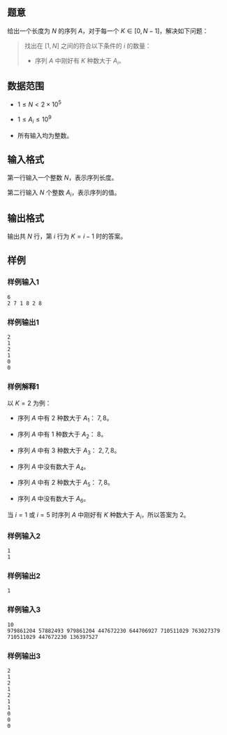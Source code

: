 ## 题意

给出一个长度为 $N$ 的序列 $A$，对于每一个 $K \in [0,N-1]$，解决如下问题：

> 找出在 $[1,N]$ 之间的符合以下条件的 $i$ 的数量：
>
> - 序列 $A$ 中刚好有 $K$ 种数大于 $A_i$。

## 数据范围

- $1 \leq N < 2 \times 10^5$

- $1 \leq A_i \leq 10^9$

- 所有输入均为整数。

## 输入格式

第一行输入一个整数 $N$，表示序列长度。

第二行输入 $N$ 个整数 $A_i$，表示序列的值。

## 输出格式

输出共 $N$ 行，第 $i$ 行为 $K=i-1$ 时的答案。

## 样例

### 样例输入1

```
6
2 7 1 8 2 8
```

### 样例输出1

```
2
1
2
1
0
0
```

### 样例解释1

以 $K=2$ 为例：

- 序列 $A$ 中有 $2$ 种数大于 $A_1$： $7,8$。

- 序列 $A$ 中有 $1$ 种数大于 $A_2$： $8$。

- 序列 $A$ 中有 $3$ 种数大于 $A_3$： $2,7,8$。

- 序列 $A$ 中没有数大于 $A_4$。

- 序列 $A$ 中有 $2$ 种数大于 $A_5$： $7,8$。

- 序列 $A$ 中没有数大于 $A_6$。

当 $i=1$ 或 $i=5$ 时序列 $A$ 中刚好有 $K$ 种数大于 $A_i$，所以答案为 $2$。

### 样例输入2

```
1
1
```

### 样例输出2

```
1
```

### 样例输入3

```
10
979861204 57882493 979861204 447672230 644706927 710511029 763027379 710511029 447672230 136397527
```

### 样例输出3

```
2
1
2
1
2
1
1
0
0
0
```
